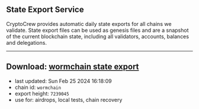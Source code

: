 ## State Export Service
CryptoCrew provides automatic daily state exports for all chains we validate. State export files can be used as genesis files and are a snapshot of the current blockchain state, including all validators, accounts, balances and delegations.

---
**Download: [wormchain state export](https://dl-eu2.ccvalidators.com/SERVICE/wormchain/wormchain_export_7239045.json)**
---

- last updated: Sun Feb 25 2024 16:18:09
- chain id: `wormchain`
- export height: `7239045`
- use for: airdrops, local tests, chain recovery
